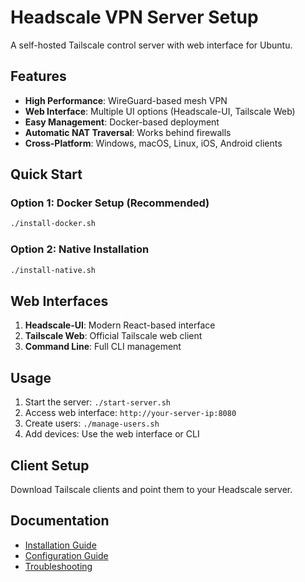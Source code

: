 # Headscale VPN Server Setup

A self-hosted Tailscale control server with web interface for Ubuntu.

## Features

- **High Performance**: WireGuard-based mesh VPN
- **Web Interface**: Multiple UI options (Headscale-UI, Tailscale Web)
- **Easy Management**: Docker-based deployment
- **Automatic NAT Traversal**: Works behind firewalls
- **Cross-Platform**: Windows, macOS, Linux, iOS, Android clients

## Quick Start

### Option 1: Docker Setup (Recommended)

```bash
./install-docker.sh
```

### Option 2: Native Installation

```bash
./install-native.sh
```

## Web Interfaces

1. **Headscale-UI**: Modern React-based interface
2. **Tailscale Web**: Official Tailscale web client
3. **Command Line**: Full CLI management

## Usage

1. Start the server: `./start-server.sh`
2. Access web interface: `http://your-server-ip:8080`
3. Create users: `./manage-users.sh`
4. Add devices: Use the web interface or CLI

## Client Setup

Download Tailscale clients and point them to your Headscale server.

## Documentation

- [Installation Guide](docs/installation.md)
- [Configuration Guide](docs/configuration.md)
- [Troubleshooting](docs/troubleshooting.md)
